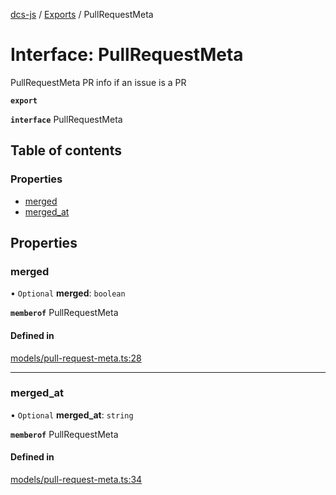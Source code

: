 [dcs-js](../README.md) / [Exports](../modules.md) / PullRequestMeta

# Interface: PullRequestMeta

PullRequestMeta PR info if an issue is a PR

**`export`**

**`interface`** PullRequestMeta

## Table of contents

### Properties

- [merged](PullRequestMeta.md#merged)
- [merged\_at](PullRequestMeta.md#merged_at)

## Properties

### <a id="merged" name="merged"></a> merged

• `Optional` **merged**: `boolean`

**`memberof`** PullRequestMeta

#### Defined in

[models/pull-request-meta.ts:28](https://github.com/unfoldingWord/dcs-js/blob/b29eb7a/models/pull-request-meta.ts#L28)

___

### <a id="merged_at" name="merged_at"></a> merged\_at

• `Optional` **merged\_at**: `string`

**`memberof`** PullRequestMeta

#### Defined in

[models/pull-request-meta.ts:34](https://github.com/unfoldingWord/dcs-js/blob/b29eb7a/models/pull-request-meta.ts#L34)
